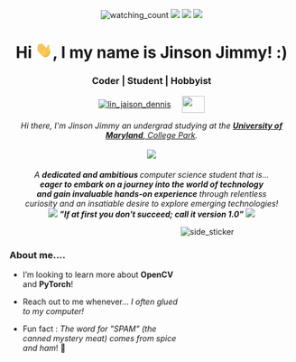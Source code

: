 <p align="center">
	<img src="https://komarev.com/ghpvc/?username=jinson-j&color=brightgreen" alt="watching_count" />
	<img src="https://img.shields.io/badge/Age: -18-blue" />
	<img src="https://img.shields.io/badge/Lives: -Chester Springs-success" />
	<img src="https://img.shields.io/badge/Main Focus: -Machine Learning @ UMD-red" />
</p>

<h1 align="center">Hi <img src="https://raw.githubusercontent.com/ABSphreak/ABSphreak/master/gifs/Hi.gif" width="30px">, I my name is Jinson Jimmy! :) </h1> 
	<h3 align="center">Coder | Student | Hobbyist</h3>
		<p align="center">
			<a href="https://www.linkedin.com/in/jinsonjimmy/" target="blank"><img align="center" src="https://cdn-icons-png.flaticon.com/512/174/174857.png" alt="lin_jaison_dennis" height="30" width="40" /></a>  
			&nbsp;
			&nbsp;
			<a href = "mailto: jinson.jimmy05@gmail.com"><img align="center" src="https://seeklogo.com/images/G/gmail-new-2020-logo-32DBE11BB4-seeklogo.com.png" height="30" width="40" /></a>
		</p>

<p align="center">
	<em>
	    Hi there, I'm Jinson Jimmy an undergrad studying at the <a href="https://www.cs.umd.edu/" target="_blank"> <b>University of Maryland</b>, College Park</a>. <br><br>
	    <img src="https://media1.tenor.com/m/DimzPZMypFcAAAAd/laptop.gif" width="100px"> <br>
	    <br>
	    A <b>dedicated and ambitious </b> computer science student that is... 
	    <br>
	    <b> eager to embark on a journey into the world of technology 
	    <br>
	    and gain invaluable hands-on experience</b> through relentless 
	    <br>
	    curiosity and an insatiable desire to explore emerging technologies!
	</em> 
	<br> 
	<img src="https://media.tenor.com/bWUeVRqW9-IAAAAi/fast-cat-cat-excited.gif" width="50" /> 
	<b><i align="center">"If at first you don't succeed; call it version 1.0"</i></b> 
	<img src="https://media.tenor.com/bWUeVRqW9-IAAAAi/fast-cat-cat-excited.gif" width="50" />
</p>

<img align="right" width=200px height=200px alt="side_sticker" src="https://media1.tenor.com/m/y2JXkY1pXkwAAAAC/cat-computer.gif" />
<br>

### About me....
- I’m looking to learn more about **OpenCV** and **PyTorch**!

- Reach out to me whenever... *I often glued to my computer!*

- Fun fact : *The word for "SPAM" (the canned mystery meat) comes from spice and ham*! 🐷

